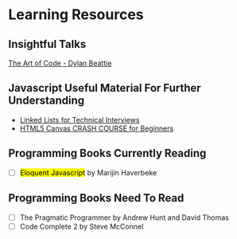 # Learning Resources

## Insightful Talks
[The Art of Code - Dylan Beattie](https://youtu.be/6avJHaC3C2U)


## Javascript Useful Material For Further Understanding
- [Linked Lists for Technical Interviews](https://www.youtube.com/watch?v=Hj_rA0dhr2I)
- [HTML5 Canvas CRASH COURSE for Beginners](https://www.youtube.com/watch?v=Yvz_axxWG4Y&list=PLYElE_rzEw_v8TXJ_ITSSBP_ypUKfQ7K-&index=1)

## Programming Books Currently Reading 
- [ ] <mark>Eloquent Javascript</mark> by Marijin Haverbeke


## Programming Books Need To Read
- [ ] The Pragmatic Programmer by Andrew Hunt and David Thomas
- [ ] Code Complete 2 by Steve McConnel